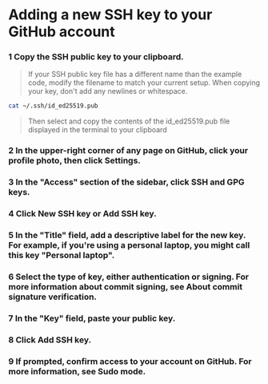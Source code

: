 
# Adding a new SSH key to your GitHub account

### 1 Copy the SSH public key to your clipboard.
>
> If your SSH public key file has a different name than the example code, modify the filename to match your current setup. When copying your key, don't add any newlines or whitespace.

```sh
cat ~/.ssh/id_ed25519.pub
```

>  Then select and copy the contents of the id_ed25519.pub file displayed in the terminal to your clipboard

### 2 In the upper-right corner of any page on GitHub, click your profile photo, then click  **Settings.**

### 3 In the "Access" section of the sidebar, click  SSH and GPG keys.

### 4 Click New SSH key or Add SSH key.

### 5 In the "Title" field, add a descriptive label for the new key. For example, if you're using a personal laptop, you might call this key "Personal laptop".

### 6 Select the type of key, either authentication or signing. For more information about commit signing, see About commit signature verification.

### 7 In the "Key" field, paste your public key.

### 8 Click Add SSH key.

### 9 If prompted, confirm access to your account on GitHub. For more information, see Sudo mode.

